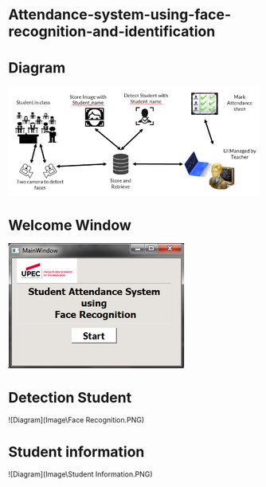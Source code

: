 # Attendance-system-using-face-recognition-and-identification

# Diagram
![Diagram](Image\Diagram.PNG)

# Welcome Window
![Diagram](Image\window1.PNG)

# Detection Student
![Diagram](Image\Face Recognition.PNG)

# Student information
![Diagram](Image\Student Information.PNG)
